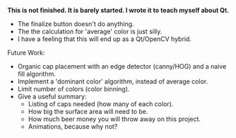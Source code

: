 **This is not finished. It is barely started. I wrote it to teach myself about
Qt.**

 * The finalize button doesn't do anything.
 * The the calculation for 'average' color is just silly.
 * I have a feeling that this will end up as a Qt/OpenCV hybrid.

Future Work:
 * Organic cap placement with an edge detector (canny/HOG) and a naive fill
algorithm.
 * Implement a 'dominant color' algorithm, instead of average color.
 * Limit number of colors (color binning).
 * Give a useful summary:
   * Listing of caps needed (how many of each color).
   * How big the surface area will need to be.
   * How much beer money you will throw away on this project.
   * Animations, because why not?

